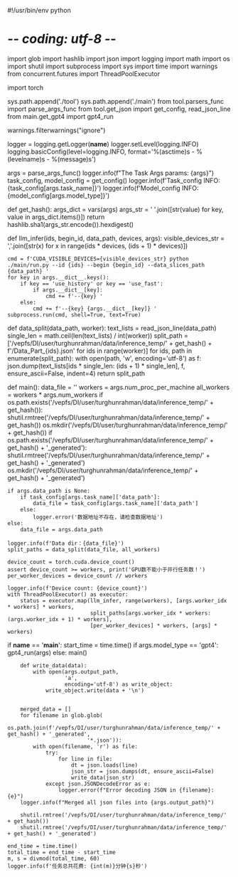 #!/usr/bin/env python
# -*- coding: utf-8 -*-
import glob
import hashlib
import json
import logging
import math
import os
import shutil
import subprocess
import sys
import time
import warnings
from concurrent.futures import ThreadPoolExecutor

import torch

sys.path.append('./tool')
sys.path.append('./main')
from tool.parsers_func import parse_args_func
from tool.get_json import get_config, read_json_line
from main.get_gpt4 import gpt4_run

warnings.filterwarnings("ignore")

logger = logging.getLogger(__name__)
logger.setLevel(logging.INFO)
logging.basicConfig(level=logging.INFO, format='%(asctime)s - %(levelname)s - %(message)s')

args = parse_args_func()
logger.info(f"The Task Args params: {args}")
task_config, model_config = get_config()
logger.info(f'Task_config INFO: {task_config[args.task_name]}')
logger.info(f'Model_config INFO: {model_config[args.model_type]}')


def get_hash():
    args_dict = vars(args)
    args_str = ' '.join([str(value) for key, value in args_dict.items()])
    return hashlib.sha1(args_str.encode()).hexdigest()


def llm_infer(ids, begin_id, data_path, devices, args):
    visible_devices_str = ','.join([str(x) for x in range(ids * devices, (ids + 1) * devices)])

    cmd = f'CUDA_VISIBLE_DEVICES={visible_devices_str} python ./main/run.py --id {ids} --begin {begin_id} --data_slices_path {data_path} '
    for key in args.__dict__.keys():
        if key == 'use_history' or key == 'use_fast':
            if args.__dict__[key]:
                cmd += f'--{key} '
        else:
            cmd += f'--{key} {args.__dict__[key]} '
    subprocess.run(cmd, shell=True, text=True)


def data_split(data_path, worker):
    text_lists = read_json_line(data_path)
    single_len = math.ceil(len(text_lists) / int(worker))
    split_path = ['/vepfs/DI/user/turghunrahman/data/inference_temp/' + get_hash() + f'/Data_Part_{ids}.json' for ids in
                  range(worker)]
    for ids, path in enumerate(split_path):
        with open(path, 'w', encoding='utf-8') as f:
            json.dump(text_lists[ids * single_len: (ids + 1) * single_len], f, ensure_ascii=False, indent=4)
    return split_path


def main():
    data_file = ''
    workers = args.num_proc_per_machine
    all_workers = workers * args.num_workers
    if os.path.exists('/vepfs/DI/user/turghunrahman/data/inference_temp/' + get_hash()):
        shutil.rmtree('/vepfs/DI/user/turghunrahman/data/inference_temp/' + get_hash())
    os.mkdir('/vepfs/DI/user/turghunrahman/data/inference_temp/' + get_hash())
    if os.path.exists('/vepfs/DI/user/turghunrahman/data/inference_temp/' + get_hash() + '_generated'):
        shutil.rmtree('/vepfs/DI/user/turghunrahman/data/inference_temp/' + get_hash() + '_generated')
    os.mkdir('/vepfs/DI/user/turghunrahman/data/inference_temp/' + get_hash() + '_generated')

    if args.data_path is None:
        if task_config[args.task_name]['data_path']:
            data_file = task_config[args.task_name]['data_path']
        else:
            logger.error('数据地址不存在，请检查数据地址')
    else:
        data_file = args.data_path

    logger.info(f'Data dir：{data_file}')
    split_paths = data_split(data_file, all_workers)

    device_count = torch.cuda.device_count()
    assert device_count >= workers, print('GPU数不能小于并行任务数！')
    per_worker_devices = device_count // workers

    logger.info(f'Device count: {device_count}')
    with ThreadPoolExecutor() as executor:
        status = executor.map(llm_infer, range(workers), [args.worker_idx * workers] * workers,
                              split_paths[args.worker_idx * workers: (args.worker_idx + 1) * workers],
                              [per_worker_devices] * workers, [args] * workers)


if __name__ == '__main__':
    start_time = time.time()
    if args.model_type == 'gpt4':
        gpt4_run(args)
    else:
        main()


        def write_data(data):
            with open(args.output_path,
                      'a',
                      encoding='utf-8') as write_object:
                write_object.write(data + '\n')


        merged_data = []
        for filename in glob.glob(
                os.path.join(f'/vepfs/DI/user/turghunrahman/data/inference_temp/' + get_hash() + '_generated',
                             '*.json')):
            with open(filename, 'r') as file:
                try:
                    for line in file:
                        dt = json.loads(line)
                        json_str = json.dumps(dt, ensure_ascii=False)
                        write_data(json_str)
                except json.JSONDecodeError as e:
                    logger.error(f"Error decoding JSON in {filename}: {e}")
        logger.info(f"Merged all json files into {args.output_path}")

        shutil.rmtree('/vepfs/DI/user/turghunrahman/data/inference_temp/' + get_hash())
        shutil.rmtree('/vepfs/DI/user/turghunrahman/data/inference_temp/' + get_hash() + '_generated')

    end_time = time.time()
    total_time = end_time - start_time
    m, s = divmod(total_time, 60)
    logger.info(f'任务总共花费: {int(m)}分钟{s}秒')
